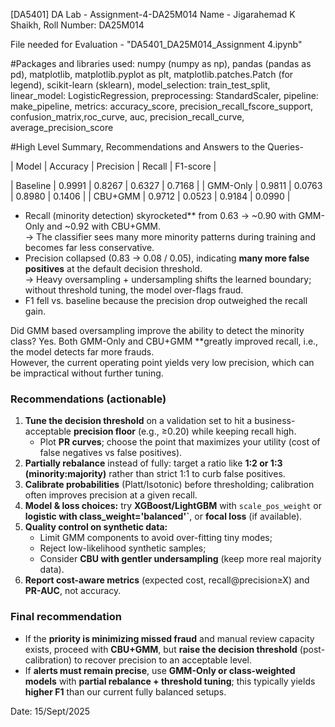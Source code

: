 [DA5401] DA Lab - Assignment-4-DA25M014
Name - Jigarahemad K Shaikh, Roll Number: DA25M014

File needed for Evaluation - "DA5401_DA25M014_Assignment 4.ipynb"


#Packages and libraries used: 
numpy (numpy as np),
pandas (pandas as pd),
matplotlib,
matplotlib.pyplot as plt,
matplotlib.patches.Patch (for legend),
scikit-learn (sklearn),
model_selection: train_test_split,
linear_model: LogisticRegression,
preprocessing: StandardScaler,
pipeline: make_pipeline,
metrics: accuracy_score, precision_recall_fscore_support, confusion_matrix,roc_curve, auc, precision_recall_curve, average_precision_score




#High Level Summary, Recommendations and Answers to the Queries-


| Model          | Accuracy | Precision | Recall | F1-score |

| Baseline       | 0.9991 | 0.8267 | 0.6327 | 0.7168 |
| GMM-Only       | 0.9811 | 0.0763 | 0.8980 | 0.1406 |
| CBU+GMM        | 0.9712 | 0.0523 | 0.9184 | 0.0990 |


- Recall (minority detection) skyrocketed** from 0.63 → ~0.90 with GMM-Only and ~0.92 with CBU+GMM.  
  → The classifier sees many more minority patterns during training and becomes far less conservative.
- Precision collapsed (0.83 → 0.08 / 0.05), indicating **many more false positives** at the default decision threshold.  
  → Heavy oversampling + undersampling shifts the learned boundary; without threshold tuning, the model over-flags fraud.
- F1 fell vs. baseline because the precision drop outweighed the recall gain.

Did GMM based oversampling improve the ability to detect the minority class?
Yes. Both GMM-Only and CBU+GMM **greatly improved recall, i.e., the model detects far more frauds.  
However, the current operating point yields very low precision, which can be impractical without further tuning.

### Recommendations (actionable)
1. **Tune the decision threshold** on a validation set to hit a business-acceptable **precision floor** (e.g., ≥0.20) while keeping recall high.  
   - Plot **PR curves**; choose the point that maximizes your utility (cost of false negatives vs false positives).
2. **Partially rebalance** instead of fully: target a ratio like **1:2 or 1:3 (minority:majority)** rather than strict 1:1 to curb false positives.
3. **Calibrate probabilities** (Platt/Isotonic) before thresholding; calibration often improves precision at a given recall.
4. **Model & loss choices:** try **XGBoost/LightGBM** with `scale_pos_weight` or **logistic with class_weight='balanced'`**, or **focal loss** (if available).
5. **Quality control on synthetic data:**  
   - Limit GMM components to avoid over-fitting tiny modes;  
   - Reject low-likelihood synthetic samples;  
   - Consider **CBU with gentler undersampling** (keep more real majority data).
6. **Report cost-aware metrics** (expected cost, recall@precision≥X) and **PR-AUC**, not accuracy.

### Final recommendation
- If the **priority is minimizing missed fraud** and manual review capacity exists, proceed with **CBU+GMM**, but **raise the decision threshold** (post-calibration) to recover precision to an acceptable level.  
- If **alerts must remain precise**, use **GMM-Only or class-weighted models** with **partial rebalance + threshold tuning**; this typically yields **higher F1** than our current fully balanced setups.



Date: 15/Sept/2025
